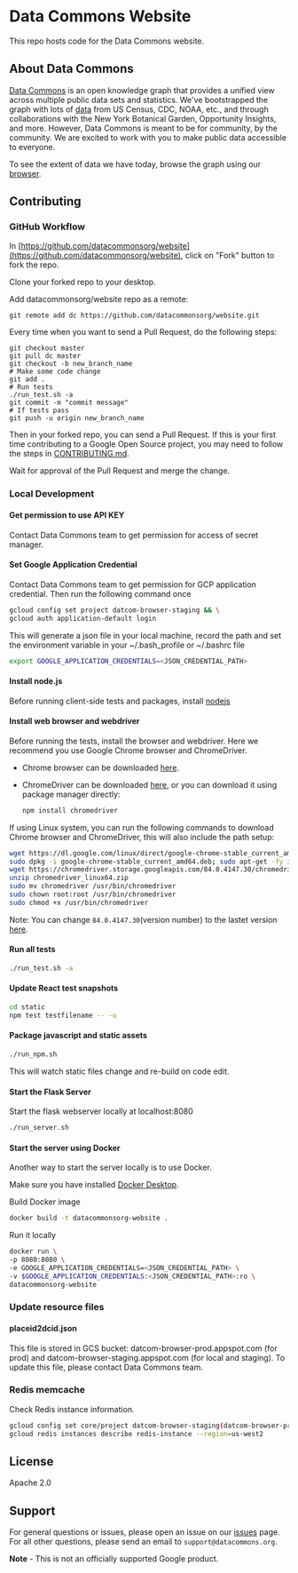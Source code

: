 # Data Commons Website

This repo hosts code for the Data Commons website.

## About Data Commons

[Data Commons](https://datacommons.org/) is an open knowledge graph that
provides a unified view across multiple public data sets and statistics.
We've bootstrapped the graph with lots of
[data](https://datacommons.org/datasets) from US Census, CDC, NOAA, etc.,
and through collaborations with the New York Botanical Garden,
Opportunity Insights, and more. However, Data Commons is
meant to be for community, by the community. We are excited to work with you
to make public data accessible to everyone.

To see the extent of data we have today, browse the graph using our
[browser](https://datacommons.org/browser).

## Contributing

### GitHub Workflow

In [https://github.com/datacommonsorg/website](https://github.com/datacommonsorg/website), click on "Fork" button to fork the repo.

Clone your forked repo to your desktop.

Add datacommonsorg/website repo as a remote:

```shell
git remote add dc https://github.com/datacommonsorg/website.git
```

Every time when you want to send a Pull Request, do the following steps:

```shell
git checkout master
git pull dc master
git checkout -b new_branch_name
# Make some code change
git add .
# Run tests
./run_test.sh -a
git commit -m "commit message"
# If tests pass
git push -u origin new_branch_name
```

Then in your forked repo, you can send a Pull Request. If this is your first
time contributing to a Google Open Source project, you may need to follow the
steps in [CONTRIBUTING.md](CONTRIBUTING.md).

Wait for approval of the Pull Request and merge the change.

### Local Development

#### Get permission to use API KEY

Contact Data Commons team to get permission for access of secret manager.

#### Set Google Application Credential

Contact Data Commons team to get permission for GCP application credential.
Then run the following command once

```bash
gcloud config set project datcom-browser-staging && \
gcloud auth application-default login
```

This will generate a json file in your local machine, record the path and set
the environment variable in your ~/.bash_profile or ~/.bashrc file

```bash
export GOOGLE_APPLICATION_CREDENTIALS=<JSON_CREDENTIAL_PATH>
```

#### Install node.js

Before running client-side tests and packages, install [nodejs](https://nodejs.org/en/download/)

#### Install web browser and webdriver

Before running the tests, install the browser and webdriver. Here we recommend you use Google Chrome browser and ChromeDriver.

- Chrome browser can be downloaded [here](https://www.google.com/chrome/).

- ChromeDriver can be downloaded [here](https://chromedriver.chromium.org/downloads/version-selection), or you can download it using package manager directly:

  ```bash
  npm install chromedriver
  ```

If using Linux system, you can run the following commands to download Chrome browser and ChromeDriver, this will also include the path setup:

```bash
wget https://dl.google.com/linux/direct/google-chrome-stable_current_amd64.deb
sudo dpkg -i google-chrome-stable_current_amd64.deb; sudo apt-get -fy install
wget https://chromedriver.storage.googleapis.com/84.0.4147.30/chromedriver_linux64.zip
unzip chromedriver_linux64.zip
sudo mv chromedriver /usr/bin/chromedriver
sudo chown root:root /usr/bin/chromedriver
sudo chmod +x /usr/bin/chromedriver
```

Note: You can change `84.0.4147.30`(version number) to the lastet version [here](https://chromedriver.storage.googleapis.com/LATEST_RELEASE).

#### Run all tests

```bash
./run_test.sh -a
```

#### Update React test snapshots

```bash
cd static
npm test testfilename -- -u
```

#### Package javascript and static assets

```bash
./run_npm.sh
```

This will watch static files change and re-build on code edit.

#### Start the Flask Server

Start the flask webserver locally at localhost:8080

```bash
./run_server.sh
```

#### Start the server using Docker

Another way to start the server locally is to use Docker.

Make sure you have installed [Docker Desktop](https://www.docker.com/products/docker-desktop).

Build Docker image

```bash
docker build -t datacommonsorg-website .
```

Run it locally

```bash
docker run \
-p 8080:8080 \
-e GOOGLE_APPLICATION_CREDENTIALS=<JSON_CREDENTIAL_PATH> \
-v $GOOGLE_APPLICATION_CREDENTIALS:<JSON_CREDENTIAL_PATH>:ro \
datacommonsorg-website
```

### Update resource files

#### placeid2dcid.json

This file is stored in GCS bucket: datcom-browser-prod.appspot.com (for prod) and
datcom-browser-staging.appspot.com (for local and staging). To update this file,
please contact Data Commons team.

### Redis memcache

Check Redis instance information.

```bash
gcloud config set core/project datcom-browser-staging(datcom-browser-prod)
gcloud redis instances describe redis-instance --region=us-west2
```

## License

Apache 2.0

## Support

For general questions or issues, please open an issue on our
[issues](https://github.com/datacommonsorg/website/issues) page. For all other
questions, please send an email to `support@datacommons.org`.

**Note** - This is not an officially supported Google product.
